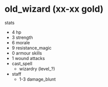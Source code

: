 # old_wizard (xx-xx gold)

stats
* 4 hp
* 3 strength
* 6 morale
* 9 resistance_magic
* 0 armour
skills
* 1 wound
attacks
* cast_spell
  * wizardry (level_?)
* staff
  * 1-3 damage_blunt
